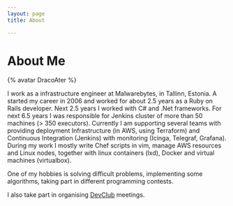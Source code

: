 ```yaml
---
layout: page
title: About

---
```


# About Me

{% avatar DracoAter %}

I work as a infrastructure engineer at Malwarebytes, in Tallinn, Estonia. A started my career in
2006 and worked for about 2.5 years as a Ruby on Rails developer. Next 2.5 years I worked with
C# and .Net frameworks. For next 6.5 years I was responsible for Jenkins cluster of more than
50 machines (> 350 executors). Currently I am supporting several teams with providing deployment
Infrastructure (in AWS, using Terraform) and Continuous Integration (Jenkins) with monitoring
(Icinga, Telegraf, Grafana). During my work I mostly write Chef scripts in vim, manage AWS resources
and Linux nodes, together with linux containers (lxd), Docker and virtual machines (virtualbox).

One of my hobbies is solving difficult problems, implementing some algorithms, taking part in
different programming contests.

I also take part in organising [DevClub](http://devclub.eu) meetings.
